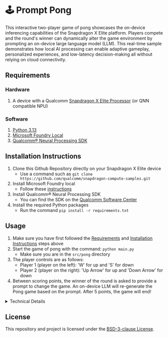 # 🕹️ Prompt Pong

This interactive two-player game of pong showcases the on-device inferencing capabilities of the Snapdragon X Elite platform. Players compete and the round's winner can dynamically alter the game environment by prompting an on-device large language model (LLM). This real-time sample demonstrates how local AI processing can enable adaptive gameplay, personalized experiences, and low-latency decision-making all without relying on cloud connectivity.


## Requirements
### Hardware
1. A device with a Qualcomm [Snapdragon X Elite Processor](https://www.qualcomm.com/products/mobile/snapdragon/laptops-and-tablets/snapdragon-x-elite) (or QNN compatible NPU)


### Software

1. [Python 3.13](https://www.python.org/)
2. [Microsoft Foundry Local](https://learn.microsoft.com/en-us/azure/ai-foundry/foundry-local/)
3. [Qualcomm® Neural Processing SDK](https://www.qualcomm.com/developer/software/neural-processing-sdk-for-ai)


## Installation Instructions

1. Clone this Github Repository directly on your Snapdragon X Elite device
    - Use a command such as `git clone https://github.com/qualcomm/snapdragon-compute-samples.git`
2. Install Microsoft Foundry local
    - Follow these [instructions](https://learn.microsoft.com/en-us/azure/ai-foundry/foundry-local/get-started)
3. Install Qualcomm® Neural Processing SDK
    - You can find the SDK on the [Qualcomm Software Center](https://softwarecenter.qualcomm.com/)
4. Install the required Python packages
    - Run the command `pip install -r requirements.txt`


## Usage

1. Make sure you have first followed the [Requirements](#requirements) and [Installation Instructions](#installation-instructions) steps above
2. Start the game of pong with the command: `python main.py`
    - Make sure you are in the `src/pong` directory
3. The player controls are as follows:
    - Player 1 (player on the left): 'W' for up and 'S' for down
    - Player 2 (player on the right): 'Up Arrow' for up and 'Down Arrow' for down
4. Between scoring points, the winner of the round is asked to provide a prompt to change the game. An on-device LLM will re-generate the Pong game based on the prompt. After 5 points, the game will end!

<details>
    <summary>Technical Details</summary>
    <h3>Tech Stack Overview</h3>
    <p>Prompt Pong is completely designed in Python. The main Python packages used are:</p>
    <ul>
        <li><a href="https://www.pygame.org/docs/" target="_blank">pygame</a>: a package for Python game development</li>
        <li><a href="https://learn.microsoft.com/en-us/azure/ai-foundry/foundry-local/how-to/how-to-integrate-with-inference-sdks?pivots=programming-language-python" target="_blank">foundry_local</a>: a package that interfaces with Microsoft's Foundry Local SDK</li>
        <li><a href="https://github.com/openai/openai-python" target="_blank">openai</a>: a simple package for interacting with the foundry_local models</li>
    </ul>
    <p>The game is composed of three Python files:</p>
    <ul>
        <li><a href="./main.py" target="_blank">main.py</a>: contains the main game loop and game logic</li>
        <li><a href="./model_inference.py" target="_blank">model_inference.py</a>: contains the actual inferencing of the on-device models</li>
        <li><a href="./game_config.py" target="_blank">game_config.py</a>: contains a class that configures the Pong game</li>
    </ul>
    <h3>Model Inferencing</h3>
    <img src="./images/prompt_pong_model_sequence.jpg" style="min-width: 480px; max-width: 65%; height: auto;"/>
    <p>Between points being scored, the winner of that round is asked to provide a prompt to change the game. Once the player sends a prompt, the prompt and previous game configuration are sent to a Foundry Local model on a separate thread. Once the model returns the new game configuration, the game loop and game logic are re-rendered and the game continues until 5 points are scored.</p>
    <h4>System Prompt Methodology</h4>
    <p>When designing the prompt for the Foundry Local model, it was important to first understand the <a href="https://learn.microsoft.com/en-us/azure/ai-foundry/foundry-local/reference/reference-rest" target="_blank">constraints and parameters</a>. A low temperature and set max_tokens were used to ensure consistent and accurate results. To enure that the model properly returns the structured data needed, several additional checks were added. The final prompt was created based on system prompts of other popular ai tools.</p>
</details>


## License

This repository and project is licensed under the [BSD-3-clause License](https://spdx.org/licenses/BSD-3-Clause.html).
